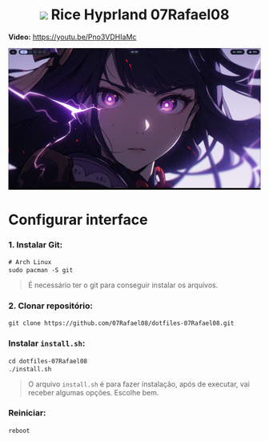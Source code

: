 <div align=center>
  <h1> <img src="https://wiki.hyprland.org/favicon.svg" width=20 />  Rice Hyprland <b>07Rafael08</b></h1>
</div>

**Video:** https://youtu.be/Pno3VDHIaMc

![image exemple](./Imagem.png)

# Configurar interface

### 1. Instalar Git:
```
# Arch Linux
sudo pacman -S git
```
> É necessário ter o git para conseguir instalar os arquivos.

### 2. Clonar repositório:
```
git clone https://github.com/07Rafael08/dotfiles-07Rafael08.git
```

### Instalar `install.sh`:
```
cd dotfiles-07Rafael08
./install.sh
```
> O arquivo `install.sh` é para fazer instalação, após de executar, vai receber algumas opções. Escolhe bem.

### Reiniciar:
```
reboot
```
